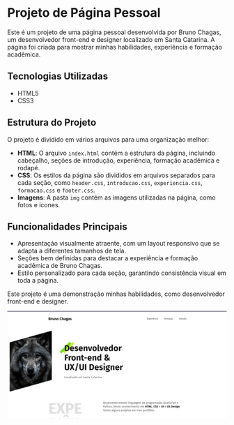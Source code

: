 # Projeto de Página Pessoal

Este é um projeto de uma página pessoal desenvolvida por Bruno Chagas, um desenvolvedor front-end e designer localizado em Santa Catarina. A página foi criada para mostrar minhas habilidades, experiência e formação acadêmica.

## Tecnologias Utilizadas

- HTML5
- CSS3

## Estrutura do Projeto

O projeto é dividido em vários arquivos para uma organização melhor:

- **HTML**: O arquivo `index.html` contém a estrutura da página, incluindo cabeçalho, seções de introdução, experiência, formação acadêmica e rodapé.
- **CSS**: Os estilos da página são divididos em arquivos separados para cada seção, como `header.css`, `introducao.css`, `experiencia.css`, `formacao.css` e `footer.css`.
- **Imagens**: A pasta `img` contém as imagens utilizadas na página, como fotos e ícones.

## Funcionalidades Principais

- Apresentação visualmente atraente, com um layout responsivo que se adapta a diferentes tamanhos de tela.
- Seções bem definidas para destacar a experiência e formação acadêmica de Bruno Chagas.
- Estilo personalizado para cada seção, garantindo consistência visual em toda a página.

Este projeto é uma demonstração minhas habilidades, como desenvolvedor front-end e designer.

<div>
  <a href="https://tbrunok.github.io/portfolio/">
    <img src="https://github.com/TbrunoK/portifolio/blob/main/img/projeto.png?raw=true">
  </a>
 
</div>
